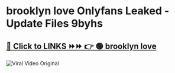 
 # brooklyn love Onlyfans Leaked - Update Files 9byhs

## <h2><a href="https://clipsfans.com/brooklyn_love&ref=git">🔗 Click to LINKS ⏩⏩ 👉 🟢 brooklyn love </a></h2>

<a href="https://clipsfans.com/brooklyn_love&ref=git" rel="nofollow" data-target="animated-image.originalLink"><img src="https://i.ibb.co.com/xMMVF88/686577567.gif" alt="Viral Video Original" style="max-width: 100%; display: inline-block;" data-target="animated-image.originalImage"></a>

